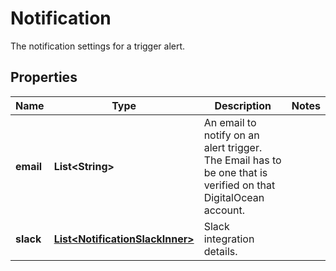 

# Notification

The notification settings for a trigger alert.

## Properties

| Name | Type | Description | Notes |
|------------ | ------------- | ------------- | -------------|
|**email** | **List&lt;String&gt;** | An email to notify on an alert trigger. The Email has to be one that is verified on that DigitalOcean account. |  |
|**slack** | [**List&lt;NotificationSlackInner&gt;**](NotificationSlackInner.md) | Slack integration details. |  |



